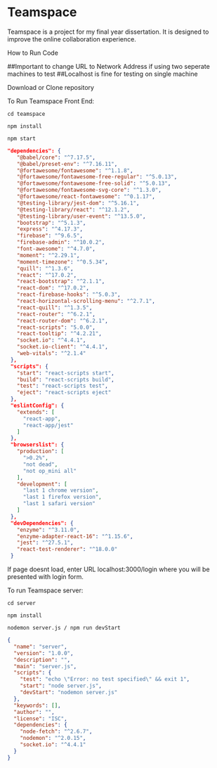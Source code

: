# Teamspace
Teamspace is a project for my final year dissertation. It is designed to improve the online collaboration experience.

How to Run Code 

##Important to change URL to Network Address if using two seperate machines to test
##Localhost is fine for testing on single machine

Download or Clone repository

To Run Teamspace Front End:

```cd teamspace```

```npm install ```

```npm start```

 ```json
 "dependencies": {
    "@babel/core": "^7.17.5",
    "@babel/preset-env": "^7.16.11",
    "@fortawesome/fontawesome": "^1.1.8",
    "@fortawesome/fontawesome-free-regular": "^5.0.13",
    "@fortawesome/fontawesome-free-solid": "^5.0.13",
    "@fortawesome/fontawesome-svg-core": "^1.3.0",
    "@fortawesome/react-fontawesome": "^0.1.17",
    "@testing-library/jest-dom": "^5.16.1",
    "@testing-library/react": "^12.1.2",
    "@testing-library/user-event": "^13.5.0",
    "bootstrap": "^5.1.3",
    "express": "^4.17.3",
    "firebase": "^9.6.5",
    "firebase-admin": "^10.0.2",
    "font-awesome": "^4.7.0",
    "moment": "^2.29.1",
    "moment-timezone": "^0.5.34",
    "quill": "^1.3.6",
    "react": "^17.0.2",
    "react-bootstrap": "^2.1.1",
    "react-dom": "^17.0.2",
    "react-firebase-hooks": "^5.0.3",
    "react-horizontal-scrolling-menu": "^2.7.1",
    "react-quill": "^1.3.5",
    "react-router": "^6.2.1",
    "react-router-dom": "^6.2.1",
    "react-scripts": "5.0.0",
    "react-tooltip": "^4.2.21",
    "socket.io": "^4.4.1",
    "socket.io-client": "^4.4.1",
    "web-vitals": "^2.1.4"
  },
  "scripts": {
    "start": "react-scripts start",
    "build": "react-scripts build",
    "test": "react-scripts test",
    "eject": "react-scripts eject"
  },
  "eslintConfig": {
    "extends": [
      "react-app",
      "react-app/jest"
    ]
  },
  "browserslist": {
    "production": [
      ">0.2%",
      "not dead",
      "not op_mini all"
    ],
    "development": [
      "last 1 chrome version",
      "last 1 firefox version",
      "last 1 safari version"
    ]
  },
  "devDependencies": {
    "enzyme": "^3.11.0",
    "enzyme-adapter-react-16": "^1.15.6",
    "jest": "^27.5.1",
    "react-test-renderer": "^18.0.0"
  } 
  ```

If page doesnt load, enter URL localhost:3000/login where you will be presented with login form.


To run Teamspace server: 

```cd server```

```npm install```

```nodemon server.js / npm run devStart```

```json
{
  "name": "server",
  "version": "1.0.0",
  "description": "",
  "main": "server.js",
  "scripts": {
    "test": "echo \"Error: no test specified\" && exit 1",
    "start": "node server.js",
    "devStart": "nodemon server.js"
  },
  "keywords": [],
  "author": "",
  "license": "ISC",
  "dependencies": {
    "node-fetch": "^2.6.7",
    "nodemon": "^2.0.15",
    "socket.io": "^4.4.1"
  }
}
```


